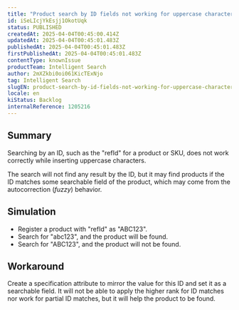 ```yaml
---
title: "Product search by ID fields not working for uppercase characters"
id: iSeLIcjYkEsjj1OkotUqk
status: PUBLISHED
createdAt: 2025-04-04T00:45:00.414Z
updatedAt: 2025-04-04T00:45:01.483Z
publishedAt: 2025-04-04T00:45:01.483Z
firstPublishedAt: 2025-04-04T00:45:01.483Z
contentType: knownIssue
productTeam: Intelligent Search
author: 2mXZkbi0oi061KicTExNjo
tag: Intelligent Search
slugEN: product-search-by-id-fields-not-working-for-uppercase-characters
locale: en
kiStatus: Backlog
internalReference: 1205216
---
```


## Summary


Searching by an ID, such as the "refId" for a product or SKU, does not work correctly while inserting uppercase characters.

The search will not find any result by the ID, but it may find products if the ID matches some searchable field of the product, which may come from the autocorrection (_fuzzy_) behavior.


##

## Simulation



- Register a product with "refId" as "ABC123".
- Search for "abc123", and the product will be found.
- Search for "ABC123", and the product will not be found.


##

## Workaround


Create a specification attribute to mirror the value for this ID and set it as a searchable field. It will not be able to apply the higher rank for ID matches nor work for partial ID matches, but it will help the product to be found.

